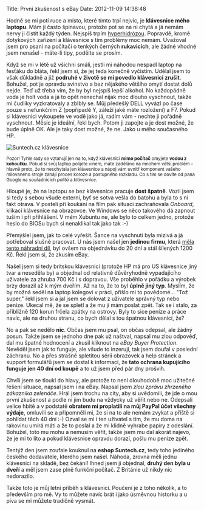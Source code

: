 Title: První zkušenost s eBay
Date: 2012-11-09 14:38:48

Hodně se mi potí ruce a místo, které tímto trpí nejvíc, je **klávesnice mého laptopu**. Mám ji často špinavou, protože pot se na ni chytá a já nemám nervy ji čistit každý týden. Nejspíš trpím [hyperhidrózou](https://cs.wikipedia.org/wiki/Hyperhidr%C3%B3za). Popravdě, kromě dotykových zařízení a klávesnice s tím problémy moc nemám. Uvažoval jsem pro psaní na počítači o tenkých černých **rukavicích**, ale žádné vhodné jsem nenašel - máte-li tipy, podělte se prosím.

Když se mi v létě už všichni smáli, jestli mi náhodou nespadl laptop na fesťáku do bláta, řekl jsem si, že jej teda konečně vyčistím. Udělal jsem to však důkladně a již **podruhé v životě se mi povedlo klávesnici zrušit**. Bohužel, pot je opravdu svinstvo a bez nějakého většího omytí dostat dolů nejde. Teď už třeba vím, že by byl nejspíš lepší alkohol. No každopádně voda je holt voda a já to opět nenechal nijak moc dlouho vyschnout, takže mi čudlíky vyzkratovaly a zblbly se. Můj předešlý DELL vyvázl po čase pouze s nefunkčním Z (popřípadě Y, záleží jaké máte rozložení) a F7. Pokud si klávesnici vykoupete ve vodě jako já, radím vám - nechte ji pořádně vyschnout. Měsíc je ideální, řekl bych. Potom ji zapojte a je dost možné, že bude úplně OK. Ale je taky dost možné, že ne. Jako u mého současného HP.

![Suntech.cz klávesnice](|filename|/images/suntech-keyboard.jpg)

<small>Pozor! Tyhle rady se vztahují jen na to, když klávesnici **mimo počítač** omyjete **vodou z kohoutku**. Pokud si svůj laptop polijete vínem, máte zaděláno na mnohem větší problém - hlavně proto, že to neschytala jen klávesnice a nápoj vám uvnitř komponent vašeho milovaného stroje zahájí proces koroze a postupného rozkladu. Co s tím se dovíte od pana Google na souřadnicích *politá* a *klávesnice*.</small>

Hloupé je, že na laptopu se bez klávesnice pracuje **dost špatně**. Vozil jsem si tedy s sebou všude externí, byť se sotva vešla do batohu a byla to s ní fakt otrava. V posteli při koukání na film pak situaci zachraňovala *Onboard*, klikací klávesnice na obrazovce. Ve Windows se něco takového dá zapnout tuším i při přihlášení. V mém Xubuntu ne, ale bylo to celkem jedno, protože heslo do BIOSu bych si nenaklikal tak jako tak :-)

Přemýšlel jsem, jak to celé vyřešit. Šance na vyschnutí byla mizivá a já potřeboval slušně pracovat. U nás jsem našel jen **jedinou firmu**, která [měla tento náhradní díl](http://www.suntech.cz/produkt/138803-klavesnice-nahradni-pro-hp-elitebook-8440p-cz-sk), byl ovšem na objednávku do 20 dní a stál šílených 1200 Kč. Řekl jsem si, že zkusím eBay.

Našel jsem si tedy britskou klávesnici (protože HP má pro US klávesnice jiný tvar a neseděla by) a objednal od relativně důvěryhodně vypadajícího uživatele za zhruba 700 Kč i s dopravou. Vše proběhlo v pořádku a výrobek brzy dorazil až k mým dveřím. Až na to, že to byl **úplně jiný typ**. Myslím, že by možná seděl na laptop kolegovi v práci, přišlo mi to povědomé... "Tož super," řekl jsem si a jal jsem se dolovat z uživatele správný typ nebo peníze. Ukecal mě, že se spletl a že mu ji mám poslat zpět. Tak se i stalo, za přibližně 120 korun frčela zpátky na ostrovy. Byly to sice peníze a práce navíc, ale na druhou stranu, co bych dělal s tou špatnou klávesnicí, že?

No a pak se nedělo **nic**. Občas jsem mu psal, on občas odepsal, ale žádný posun. Takže jsem se jednoho dne pak už naštval, napsal mu zlou odpověď, dal mu špatné hodnocení a zkusil kliknout na *eBay Buyer Protection*. Nevěděl jsem jak to funguje, ale všude to inzerují, tak jsem doufal v poslední záchranu. No a přes strašně spletitou sérii obrazovek a help stránek a support formulářů jsem se dostal k informaci, že **tato ochrana kupujícího funguje jen 40 dní od koupě** a to už jsem před pár dny prošvih.

Chvíli jsem se tloukl do hlavy, ale protože to není dlouhodobě moc užitečné řešení situace, napsal jsem i na eBay. Napsal jsem *zlou zprávu zhrzeného zákazníka zelenáče*. Hrál jsem trochu na city, aby si uvědomili, že jde o mou první zkušenost a podle ní jim budu na vždycky už věřit nebo ne. Odepsali velice hbitě a v podstatě **obratem mi proplatili na můj PayPal účet všechny výdaje**, omluvili se a připomněli mi, že si na to ale nemám zvykat a příště si pohlídat těch 40 dní :-) Ozval se mi i ten uživatel s tím, že mu doma na rakovinu umírá máti a že to poslal a že mi klidně vyhrabe papíry z odeslání. Bohužel, toto mu mohu a nemusím věřit, takže jsem mu dal akorát najevo, že je mi to líto a pokud klávesnice opravdu dorazí, pošlu mu peníze zpět.

Tentýž den jsem zoufale kouknul na **eshop Suntech.cz**, tedy toho jediného českého dodavatele, kterého jsem našel. Náhoda, zrovna měli jednu klávesnici na skladě, bez čekání! Ihned jsem ji objednal, **druhý den byla u dveří** a měl jsem zase plně funkční počítač. Z Británie už nikdy nic nedorazilo.

Takže toto je můj letní příběh s klávesnicí. Poučení je z toho několik, a to především pro mě. Vy to můžete navíc brát i jako úsměvnou historku a u piva se mi můžete tradičně vysmát.
